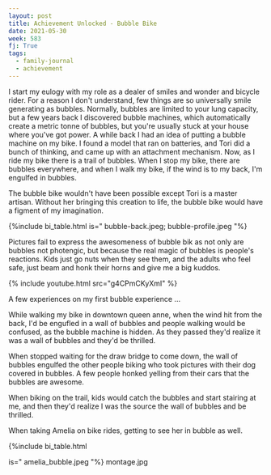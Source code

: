 ```yaml
---
layout: post
title: Achievement Unlocked - Bubble Bike
date: 2021-05-30
week: 583
fj: True
tags:
  - family-journal
  - achievement
---
```


I start my eulogy with my role as a dealer of smiles and wonder and bicycle rider. For a reason I don't understand, few things are so universally smile generating as bubbles. Normally, bubbles are limited to your lung capacity, but a few years back I discovered bubble machines, which automatically create a metric tonne of bubbles, but you're usually stuck at your house where you've got power. A while back I had an idea of putting a bubble machine on my bike. I found a model that ran on batteries, and Tori did a bunch of thinking, and came up with an attachment mechanism. Now, as I ride my bike there is a trail of bubbles. When I stop my bike, there are bubbles everywhere, and when I walk my bike, if the wind is to my back, I'm engulfed in bubbles.

The bubble bike wouldn't have been possible except Tori is a master artisan. Without her bringing this creation to life, the bubble bike would have a figment of my imagination.

{%include bi_table.html is="
bubble-back.jpeg; bubble-profile.jpeg
"%}

Pictures fail to express the awesomeness of bubble bik as not only are bubbles not photengic, but because the real magic of bubbles is people's reactions. Kids just go nuts when they see them, and the adults who feel safe, just beam and honk their horns and give me a big kuddos.

{% include youtube.html src="g4CPmCKyXmI" %}

A few experiences on my first bubble experience ...

While walking my bike in downtown queen anne, when the wind hit from the back, I'd be engufled in a wall of bubbles and people walking would be confused, as the bubble machine is hidden. As they passed they'd realize it was a wall of bubbles and they'd be thrilled.

When stopped waiting for the draw bridge to come down, the wall of bubbles engulfed the other people biking who took pictures with their dog covered in bubbles. A few people honked yelling from their cars that the bubbles are awesome.

When biking on the trail, kids would catch the bubbles and start stairing at me, and then they'd realize I was the source the wall of bubbles and be thrilled.

When taking Amelia on bike rides, getting to see her in bubble as well.

{%include bi_table.html

is="
amelia_bubble.jpeg
"%}
montage.jpg
